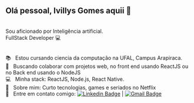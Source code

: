 ## Olá pessoal, Ivillys Gomes aquii 👋

<br/>Sou aficionado por Inteligência artificial.
<br/>FullStack Developer :computer:<br/>

 <br/> :books: &nbsp; Estou cursando ciencia da computação na UFAL, Campus Arapiraca. 
 <br/> :purple_heart: &nbsp; Buscando colaborar com projetos web, no front end usando ReactJS ou no Back end usando o NodeJS
 <br/> :computer: &nbsp; Minha stack: ReactJS, Node.js, React Native.
 <br/> 💬  &nbsp; Sobre mim: Curto tecnologias, games e seriados no Netflix
 <br/> :email: &nbsp; Entre em contato comigo: [![Linkedin Badge](https://img.shields.io/badge/-IvillysGomes-blue?style=flat-square&logo=Linkedin&logoColor=white&link=https://www.linkedin.com/in/ivillysg/)](https://www.linkedin.com/in/ivillysg/) 
| 
[![Gmail Badge](https://img.shields.io/badge/-ivillysgomes@gmail.com-c14438?style=flat-square&logo=Gmail&logoColor=white&link=mailto:ivillysgomes@gmail.com)](mailto:ivillysgomes@gmail.com)
